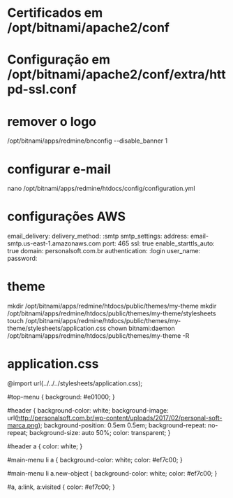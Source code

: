 # Certificados em /opt/bitnami/apache2/conf
# Configuração em /opt/bitnami/apache2/conf/extra/httpd-ssl.conf

# remover o logo
/opt/bitnami/apps/redmine/bnconfig --disable_banner 1

# configurar e-mail
nano /opt/bitnami/apps/redmine/htdocs/config/configuration.yml

# configurações AWS
  email_delivery:
    delivery_method: :smtp
    smtp_settings:
      address: email-smtp.us-east-1.amazonaws.com
      port: 465
      ssl: true
      enable_starttls_auto: true
      domain: personalsoft.com.br
      authentication: :login
      user_name: <key>
      password: <smtp password>

# theme
mkdir /opt/bitnami/apps/redmine/htdocs/public/themes/my-theme
mkdir /opt/bitnami/apps/redmine/htdocs/public/themes/my-theme/stylesheets
touch /opt/bitnami/apps/redmine/htdocs/public/themes/my-theme/stylesheets/application.css
chown bitnami:daemon /opt/bitnami/apps/redmine/htdocs/public/themes/my-theme -R

# application.css
@import url(../../../stylesheets/application.css);

#top-menu {
  background: #e01000;
}

#header {
  background-color: white;
  background-image: url(http://personalsoft.com.br/wp-content/uploads/2017/02/personal-soft-marca.png);
  background-position: 0.5em 0.5em;
  background-repeat: no-repeat;
  background-size: auto 50%;
  color: transparent;
}

#header a {
  color: white;
}

#main-menu li a {
  background-color: white;
  color: #ef7c00;
}

#main-menu li a.new-object {
  background-color: white;
  color: #ef7c00;
}

#a, a:link, a:visited {
  color: #ef7c00;
}
